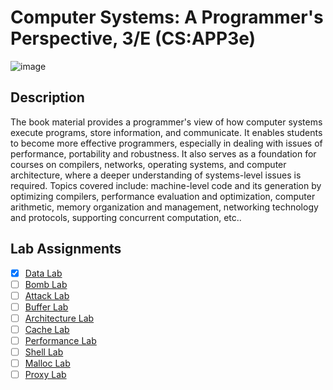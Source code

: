 # Computer Systems: A Programmer's Perspective, 3/E (CS:APP3e)
![image](https://github.com/user-attachments/assets/08041e99-861f-464b-b664-dbbcc320fd8c)

## Description
The book material provides a programmer's view of how computer systems execute programs, store information, and communicate. It enables students to become more effective programmers, especially in dealing with issues of performance, portability and robustness. It also serves as a foundation for courses on compilers, networks, operating systems, and computer architecture, where a deeper understanding of systems-level issues is required. Topics covered include: machine-level code and its generation by optimizing compilers, performance evaluation and optimization, computer arithmetic, memory organization and management, networking technology and protocols, supporting concurrent computation, etc..

## Lab Assignments


- [x] [Data Lab](https://github.com/notDroid/CS-APP/tree/main/Lab1-DataLab)
- [ ] [Bomb Lab]()
- [ ] [Attack Lab]()
- [ ] [Buffer Lab]()
- [ ] [Architecture Lab]()
- [ ] [Cache Lab]()
- [ ] [Performance Lab]()
- [ ] [Shell Lab]()
- [ ] [Malloc Lab]()
- [ ] [Proxy Lab]()
